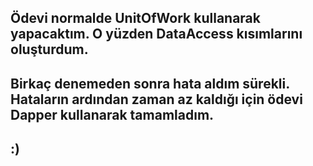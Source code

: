 ## Ödevi normalde UnitOfWork kullanarak yapacaktım. O yüzden DataAccess kısımlarını oluşturdum.
## Birkaç denemeden sonra hata aldım sürekli. Hataların ardından zaman az kaldığı için ödevi Dapper kullanarak tamamladım.
## :)
